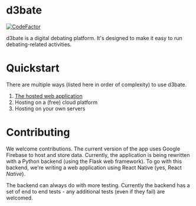 # d3bate
[![CodeFactor](https://www.codefactor.io/repository/github/d3bate/d3bate/badge)](https://www.codefactor.io/repository/github/d3bate/d3bate)

d3bate is a digital debating platform. It's designed to make it easy to run debating-related activities. 
# Quickstart
There are multiple ways (listed here in order of complexity) to use d3bate. 
1. [The hosted web application](https://debating.web.app)
2. Hosting on a (free) cloud platform
3. Hosting on your own servers
# Contributing
We welcome contributions. The current version of the app uses Google Firebase to host and store data. Currently, the application is being rewritten with a Python backend (using the Flask web framework). To go with this backend, we're writing a web application using React Native (yes, React *Native*).

The backend can always do with more testing. Currently the backend has a set of end to end tests - any additional tests (even if they fail) are welcomed. 
